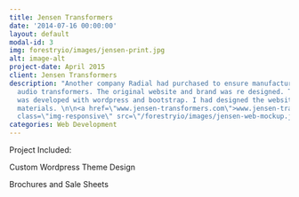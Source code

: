```yaml
---
title: Jensen Transformers
date: '2014-07-16 00:00:00'
layout: default
modal-id: 3
img: forestryio/images/jensen-print.jpg
alt: image-alt
project-date: April 2015
client: Jensen Transformers
description: "Another company Radial had purchased to ensure manufacturing for their
  audio transformers. The original website and brand was re designed. The website
  was developed with wordpress and bootstrap. I had designed the website and print
  materials. \n\n<a href=\"www.jensen-transformers.com\">www.jensen-transformers.com</a>\n\n<img
  class=\"img-responsive\" src=\"/forestryio/images/jensen-web-mockup.jpg\">"
categories: Web Development
---
```

Project Included:

Custom Wordpress Theme Design

Brochures and Sale Sheets